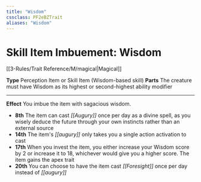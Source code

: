 ```yaml
---
title: "Wisdom"
cssclass: PF2eBZTrait
aliases: "Wisdom"
---
```


# Skill Item Imbuement: Wisdom
[[3-Rules/Trait Reference/M/magical|Magical]]

**Type** Perception Item or Skill Item (Wisdom-based skill)
**Parts** The creature must have Wisdom as its highest or second-highest ability modifier

* * *

**Effect** You imbue the item with sagacious wisdom.

*   **8th** The item can cast _[[Augury]]_ once per day as a divine spell, as you wisely deduce the future through your own instincts rather than an external source
*   **14th** The item's _[[augury]]_ only takes you a single action activation to cast
*   **17th** When you invest the item, you either increase your Wisdom score by 2 or increase it to 18, whichever would give you a higher score. The item gains the apex trait
*   **20th** You can choose to have the item cast _[[Foresight]]_ once per day instead of _[[augury]]_